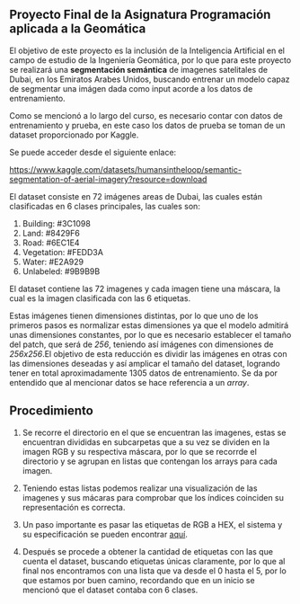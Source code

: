 ## Proyecto Final de la Asignatura Programación aplicada a la Geomática

El objetivo de este proyecto es la inclusión de la Inteligencia Artificial en el
campo de estudio de la Ingeniería Geomática, por lo que para este proyecto se realizará una **segmentación semántica** de imagenes satelitales de Dubai, en los Emiratos Arabes Unidos, buscando entrenar un modelo capaz de segmentar una imágen dada como input acorde a los datos de entrenamiento.

Como se mencionó a lo largo del curso, es necesario contar con datos de entrenamiento y prueba, en este caso los datos de prueba se toman de un dataset proporcionado por Kaggle.

Se puede acceder desde el siguiente enlace:

<https://www.kaggle.com/datasets/humansintheloop/semantic-segmentation-of-aerial-imagery?resource=download>

El dataset consiste en 72 imágenes areas de Dubai, las cuales están clasificadas en 6 clases principales, las cuales son:

1. Building: #3C1098
2. Land: #8429F6
3. Road: #6EC1E4
4. Vegetation: #FEDD3A
5. Water: #E2A929
6. Unlabeled: #9B9B9B

El dataset contiene las 72 imagenes y cada imagen tiene una máscara, la cual es la imagen clasificada con las 6 etiquetas.

Estas imágenes tienen dimensiones distintas, por lo que uno de los primeros pasos es normalizar estas dimensiones ya que el modelo admitirá unas dimensiones constantes, por lo que es necesario establecer el tamaño del patch, que será de *256*, teniendo así imágenes con dimensiones de *256x256*.El objetivo de esta reducción es dividir las imágenes en otras con las dimensiones deseadas y así amplicar el tamaño del dataset, logrando tener en total aproximadamente 1305 datos de entrenamiento. Se da por entendido que al mencionar datos se hace referencia a un *array*.

## Procedimiento

1. Se recorre el directorio en el que se encuentran las imagenes, estas se encuentran divididas en subcarpetas que a su vez se dividen en la imagen RGB y su respectiva máscara, por lo que se recorrde el directorio y se agrupan en listas que contengan los arrays para cada imagen.

2. Teniendo estas listas podemos realizar una visualización de las imagenes y sus mácaras para comprobar que los índices coinciden su representación es correcta.

3. Un paso importante es pasar las etiquetas de RGB a HEX, el sistema y su especificación se pueden encontrar [aquí](https://es.wikipedia.org/wiki/Sistema_hexadecimal).

4. Después se procede a obtener la cantidad de etiquetas con las que cuenta el dataset, buscando etiquetas únicas claramente, por lo que al final nos encontramos con una lista que va desde el 0 hasta el 5, por lo que estamos por buen camino, recordando que en un inicio se mencionó que el dataset contaba con 6 clases.







